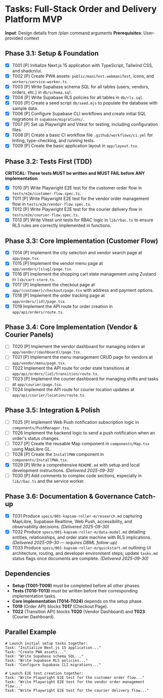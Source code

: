 # Tasks: Full-Stack Order and Delivery Platform MVP

**Input**: Design details from /plan command arguments
**Prerequisites**: User-provided context

## Phase 3.1: Setup & Foundation

- [X] T001 [P] Initialize Next.js 15 application with TypeScript, Tailwind CSS, and shadcn/ui.
- [X] T002 [P] Create PWA assets: `public/manifest.webmanifest`, icons, and `workers/service-worker.ts`.
- [X] T003 [P] Write Supabase schema SQL for all tables (users, vendors, orders, etc.) in `db/schema.sql`.
- [X] T004 [P] Write Supabase RLS policies for all tables in `db/rls.sql`.
- [X] T005 [P] Create a seed script `db/seed.mjs` to populate the database with sample data.
- [X] T006 [P] Configure Supabase CLI workflows and create initial SQL migrations in `supabase/migrations/`.
- [X] T007 [P] Set up Playwright and Vitest for testing, including configuration files.
- [X] T008 [P] Create a basic CI workflow file `.github/workflows/ci.yml` for linting, type-checking, and running tests.
- [X] T009 [P] Create the basic application layout in `app/layout.tsx`.

## Phase 3.2: Tests First (TDD)

**CRITICAL: These tests MUST be written and MUST FAIL before ANY implementation**

- [X] T010 [P] Write Playwright E2E test for the customer order flow in `tests/e2e/customer-flow.spec.ts`.
- [X] T011 [P] Write Playwright E2E test for the vendor order management flow in `tests/e2e/vendor-flow.spec.ts`.
- [X] T012 [P] Write Playwright E2E test for the courier delivery flow in `tests/e2e/courier-flow.spec.ts`.
- [X] T013 [P] Write Vitest unit tests for RBAC logic in `lib/rbac.ts` to ensure RLS rules are correctly implemented in functions.

## Phase 3.3: Core Implementation (Customer Flow)

- [X] T014 [P] Implement the city selection and vendor search page at `app/page.tsx`.
- [X] T015 [P] Implement the vendor menu page at `app/vendors/[slug]/page.tsx`.
- [X] T016 [P] Implement the shopping cart state management using Zustand in `lib/cart-store.ts`.
- [X] T017 [P] Implement the checkout page at `app/(customer)/checkout/page.tsx` with address and payment options.
- [X] T018 [P] Implement the order tracking page at `app/orders/[id]/page.tsx`.
- [X] T019 Implement the API route for order creation in `app/api/orders/route.ts`.

## Phase 3.4: Core Implementation (Vendor & Courier Panels)

- [ ] T020 [P] Implement the vendor dashboard for managing orders at `app/vendor/(dashboard)/page.tsx`.
- [ ] T021 [P] Implement the menu management CRUD page for vendors at `app/vendor/menu/page.tsx`.
- [ ] T022 Implement the API route for order state transitions at `app/api/orders/[id]/transition/route.ts`.
- [ ] T023 [P] Implement the courier dashboard for managing shifts and tasks at `app/courier/page.tsx`.
- [ ] T024 Implement the API route for courier location updates at `app/api/courier/location/route.ts`.

## Phase 3.5: Integration & Polish

- [ ] T025 [P] Implement Web Push notification subscription logic in `components/PushManager.tsx`.
- [ ] T026 Implement the backend logic to send a push notification when an order's status changes.
- [ ] T027 [P] Create the reusable Map component in `components/Map.tsx` using MapLibre GL.
- [ ] T028 [P] Create the `InstallPWA` component in `components/InstallPWA.tsx`.
- [X] T029 [P] Write a comprehensive `README.md` with setup and local development instructions. *(Delivered 2025-09-30)*
- [ ] T030 [P] Add comments to complex code sections, especially in `lib/rbac.ts` and the service worker.

## Phase 3.6: Documentation & Governance Catch-up

- [X] T031 Produce `specs/001-kapsam-roller-m/research.md` capturing MapLibre, Supabase Realtime, Web Push, accessibility, and observability decisions. *(Delivered 2025-09-30)*
- [X] T032 Produce `specs/001-kapsam-roller-m/data-model.md` detailing entities, relationships, and order state machine with RLS implications. *(Delivered 2025-09-30 — requires DBML follow-up)*
- [X] T033 Produce `specs/001-kapsam-roller-m/quickstart.md` outlining UI architecture, routing, and developer environment steps; update `tasks.md` status flags once documents are complete. *(Delivered 2025-09-30)*

## Dependencies

- **Setup (T001-T009)** must be completed before all other phases.
- **Tests (T010-T013)** must be written before their corresponding implementation tasks.
- **Core Implementation (T014-T024)** depends on the setup phase.
- **T019** (Order API) blocks **T017** (Checkout Page).
- **T022** (Transition API) blocks **T020** (Vendor Dashboard) and **T023** (Courier Dashboard).

## Parallel Example

```
# Launch initial setup tasks together:
Task: "Initialize Next.js 15 application..."
Task: "Create PWA assets..."
Task: "Write Supabase schema SQL..."
Task: "Write Supabase RLS policies..."
Task: "Configure Supabase CLI migrations..."

# Launch E2E test creation together:
Task: "Write Playwright E2E test for the customer order flow..."
Task: "Write Playwright E2E test for the vendor order management flow..."
Task: "Write Playwright E2E test for the courier delivery flow..."
```
